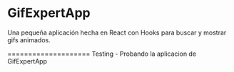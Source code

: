 # GifExpertApp 

Una pequeña aplicación hecha en React con Hooks para buscar y mostrar gifs animados.

====================
Testing - Probando la aplicacion de GifExpertApp 